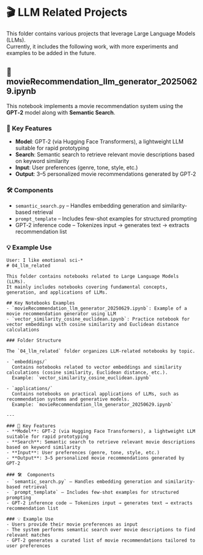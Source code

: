 # 🎬 LLM Related Projects

This folder contains various projects that leverage Large Language Models (LLMs).  
Currently, it includes the following work, with more experiments and examples to be added in the future.

## 🚀 movieRecommendation_llm_generator_20250629.ipynb

This notebook implements a movie recommendation system using the **GPT‑2** model along with **Semantic Search**.

### 🧠 Key Features
- **Model**: GPT‑2 (via Hugging Face Transformers), a lightweight LLM suitable for rapid prototyping
- **Search**: Semantic search to retrieve relevant movie descriptions based on keyword similarity
- **Input**: User preferences (genre, tone, style, etc.)  
- **Output**: 3–5 personalized movie recommendations generated by GPT‑2

### 🛠️ Components
- `semantic_search.py` – Handles embedding generation and similarity-based retrieval
- `prompt_template` – Includes few-shot examples for structured prompting
- GPT‑2 inference code – Tokenizes input → generates text → extracts recommendation list

### 💡 Example Use
```text
User: I like emotional sci-*
# 04_llm_related

This folder contains notebooks related to Large Language Models (LLMs).  
It mainly includes notebooks covering fundamental concepts, generation, and applications of LLMs.

## Key Notebooks Examples
- `movieRecommendation_llm_generator_20250629.ipynb`: Example of a movie recommendation generator using LLM
- `vector_similarity_cosine_euclidean.ipynb`: Practice notebook for vector embeddings with cosine similarity and Euclidean distance calculations

### Folder Structure

The `04_llm_related` folder organizes LLM-related notebooks by topic.

- `embeddings/`  
  Contains notebooks related to vector embeddings and similarity calculations (cosine similarity, Euclidean distance, etc.).  
  Example: `vector_similarity_cosine_euclidean.ipynb`

- `applications/`  
  Contains notebooks on practical applications of LLMs, such as recommendation systems and generative models.  
  Example: `movieRecommendation_llm_generator_20250629.ipynb`

---

### 🧠 Key Features
- **Model**: GPT‑2 (via Hugging Face Transformers), a lightweight LLM suitable for rapid prototyping
- **Search**: Semantic search to retrieve relevant movie descriptions based on keyword similarity
- **Input**: User preferences (genre, tone, style, etc.)
- **Output**: 3–5 personalized movie recommendations generated by GPT‑2

### 🛠️  Components
- `semantic_search.py` – Handles embedding generation and similarity-based retrieval
- `prompt_template` – Includes few-shot examples for structured prompting
- GPT‑2 inference code – Tokenizes input → generates text → extracts recommendation list

### 💡 Example Use
- Users provide their movie preferences as input
- The system performs semantic search over movie descriptions to find relevant matches
- GPT‑2 generates a curated list of movie recommendations tailored to user preferences

